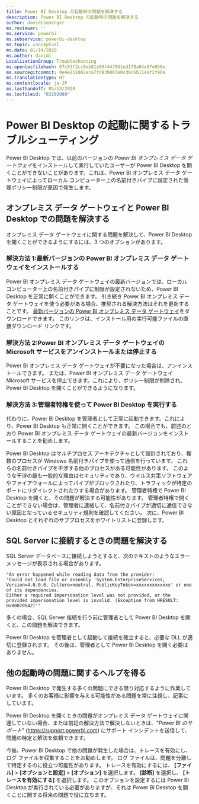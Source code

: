 ```yaml
---
title: Power BI Desktop の起動時の問題を解決する
description: Power BI Desktop の起動時の問題を解決する
author: davidiseminger
ms.reviewer: ''
ms.service: powerbi
ms.subservice: powerbi-desktop
ms.topic: conceptual
ms.date: 01/14/2020
ms.author: davidi
LocalizationGroup: Troubleshooting
ms.openlocfilehash: 67c83f2cc0eb81e90f447961ed178a04e97e050e
ms.sourcegitcommit: 0e9e211082eca7fd939803e0cd9c6b114af2f90a
ms.translationtype: HT
ms.contentlocale: ja-JP
ms.lasthandoff: 05/13/2020
ms.locfileid: "83292089"
---
```

# <a name="troubleshoot-opening-power-bi-desktop"></a>Power BI Desktop の起動に関するトラブルシューティング

Power BI Desktop では、以前のバージョンの *Power BI オンプレミス データ ゲートウェイ*をインストールして実行していたユーザーが Power BI Desktop を開くことができないことがあります。これは、Power BI オンプレミス データ ゲートウェイによってローカル コンピューター上の名前付きパイプに設定された管理ポリシー制限が原因で発生します。

## <a name="resolve-issues-with-the-on-premises-data-gateway-and-power-bi-desktop"></a>オンプレミス データ ゲートウェイと Power BI Desktop での問題を解決する

オンプレミス データ ゲートウェイに関する問題を解決して、Power BI Desktop を開くことができるようにするには、3 つのオプションがあります。

### <a name="resolution-1-install-the-latest-version-of-power-bi-on-premises-data-gateway"></a>解決方法 1:最新バージョンの Power BI オンプレミス データ ゲートウェイをインストールする

Power BI オンプレミス データ ゲートウェイの最新バージョンでは、ローカル コンピューター上の名前付きパイプに制限が設定されないため、Power BI Desktop を正常に開くことができます。 引き続き Power BI オンプレミス データ ゲートウェイを使う必要がある場合、推奨される解決方法はそれを更新することです。 [最新バージョンの Power BI オンプレミス データ ゲートウェイ](https://go.microsoft.com/fwlink/?LinkId=698863)をダウンロードできます。 このリンクは、インストール用の実行可能ファイルの直接ダウンロード リンクです。

### <a name="resolution-2-uninstall-or-stop-the-power-bi-on-premises-data-gateway-microsoft-service"></a>解決方法 2:Power BI オンプレミス データ ゲートウェイの Microsoft サービスをアンインストールまたは停止する

Power BI オンプレミス データ ゲートウェイが不要になった場合は、アンインストールできます。 または、Power BI オンプレミス データ ゲートウェイ Microsoft サービスを停止できます。これにより、ポリシー制限が削除され、Power BI Desktop を開くことができるようになります。

### <a name="resolution-3-run-power-bi-desktop-with-administrator-privilege"></a>解決方法 3:管理者特権を使って Power BI Desktop を実行する

代わりに、Power BI Desktop を管理者として正常に起動できます。これにより、Power BI Desktop も正常に開くことができます。 この場合でも、前述のとおり Power BI オンプレミス データ ゲートウェイの最新バージョンをインストールすることを勧めします。

Power BI Desktop はマルチプロセス アーキテクチャとして設計されており、複数のプロセスが Windows 名前付きパイプを使って通信を行っています。 これらの名前付きパイプを干渉する他のプロセスがある可能性があります。 このような干渉の最も一般的な理由はセキュリティであり、ウイルス対策ソフトウェアやファイアウォールによってパイプがブロックされたり、トラフィックが特定のポートにリダイレクトされたりする場合があります。 管理者特権で Power BI Desktop を開くと、その問題が解決する可能性があります。 管理者特権で開くことができない場合は、管理者に連絡して、名前付きパイプが適切に通信できない原因となっているセキュリティ規則を確認してください。 次に、Power BI Desktop とそれぞれのサブプロセスをホワイトリストに登録します。

## <a name="resolve-issues-when-connecting-to-sql-server"></a>SQL Server に接続するときの問題を解決する

SQL Server データベースに接続しようとすると、次のテキストのようなエラー メッセージが表示される場合があります。

`"An error happened while reading data from the provider:`\
`'Could not load file or assembly 'System.EnterpriseServices, Version=4.0.0.0, Culture=neutral, PublicKeyToken=xxxxxxxxxxxxx' or one of its dependencies.`\
`Either a required impersonation level was not provided, or the provided impersonation level is invalid. (Exception from HRESULT: 0x80070542)'"`

多くの場合、SQL Server 接続を行う前に管理者として Power BI Desktop を開くと、この問題を解決できます。

Power BI Desktop を管理者として起動して接続を確立すると、必要な DLL が適切に登録されます。 その後は、管理者として Power BI Desktop を開く必要はありません。

## <a name="get-help-with-other-launch-issues"></a>他の起動時の問題に関するヘルプを得る

Power BI Desktop で発生する多くの問題にできる限り対応するように作業しています。 多くのお客様に影響を与える可能性がある問題を常に注視し、記事にしています。

Power BI Desktop を開くときの問題がオンプレミス データ ゲートウェイに関連していない場合、または前記の解決方法で解決しないときは、"*Power BI のサポート*" (<https://support.powerbi.com>) にサポート インシデントを送信して、問題の特定と解決を依頼できます。

今後、Power BI Desktop で他の問題が発生した場合は、トレースを有効にし、ログ ファイルを収集することをお勧めします。 ログ ファイルは、問題を分離して特定するのに役立つ可能性があります。 トレースを有効にするには、 **[ファイル]**  >  **[オプションと設定]**  >  **[オプション]** を選択します。 **[診断]** を選択し、 **[トレースを有効にする]** を選択します。 このオプションを設定するには Power BI Desktop が実行されている必要がありますが、それは Power BI Desktop を開くことに関する将来の問題で役に立ちます。
